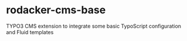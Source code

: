 # rodacker-cms-base
TYPO3 CMS extension to integrate some basic TypoScript configuration and Fluid templates
